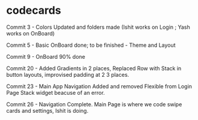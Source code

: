 # codecards

Commit 3 - Colors Updated and folders made (Ishit works on Login ; Yash works on OnBoard)

Commit 5 - Basic OnBoard done; to be finished - Theme and Layout

Commit 9 - OnBoard 90% done

Commit 20 - Added Gradients in 2 places, Replaced Row with Stack in button layouts, improvised padding at 2 3 places. 

Commit 23 - Main App Navigation Added and removed Flexible from Login Page Stack widget beacuse of an error.

Commit 26 - Navigation Complete. Main Page is where we code swipe cards and settings, Ishit is doing.
